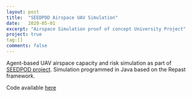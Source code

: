 ```yaml
---
layout: post
title:  "SEEDPOD Airspace UAV Simulation"
date:   2020-05-01
excerpt: "Airspace Simulation proof of concept University Project"
project: true
tag:[]
comments: false
---
```

Agent-based UAV airspace capacity and risk simulation as part of [SEEDPOD project](https://cascadeuav.com/seedpod/). Simulation programmed in Java based on the Repast framework.

Code available [here](https://github.com/aliaksei135/seedpod_ub)
